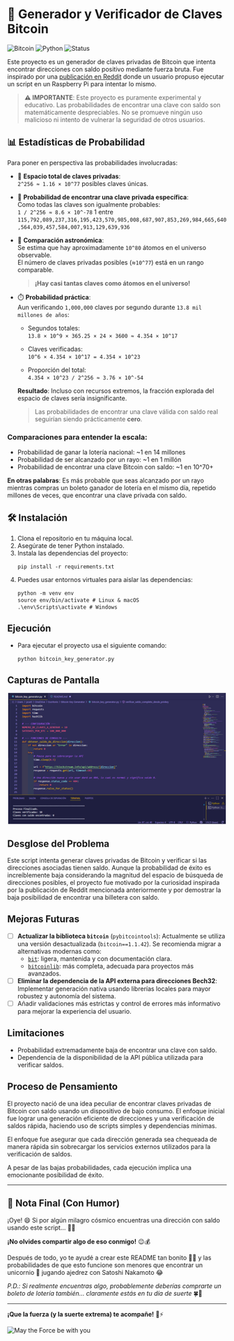 # 🔑 Generador y Verificador de Claves Bitcoin

![Bitcoin](https://img.shields.io/badge/Bitcoin-FF9900?style=for-the-badge&logo=bitcoin&logoColor=white)
![Python](https://img.shields.io/badge/Python-3776AB?style=for-the-badge&logo=python&logoColor=white)
![Status](https://img.shields.io/badge/Status-Experimental-orange?style=for-the-badge)

Este proyecto es un generador de claves privadas de Bitcoin que intenta encontrar direcciones con saldo positivo mediante fuerza bruta. Fue inspirado por una [publicación en Reddit](https://www.reddit.com/r/Bitcoin/comments/198ayl5/a_script_that_can_generate_bitcoin_private_keys/) donde un usuario propuso ejecutar un script en un Raspberry Pi para intentar lo mismo.

> **⚠️ IMPORTANTE**: Este proyecto es puramente experimental y educativo. Las probabilidades de encontrar una clave con saldo son matemáticamente despreciables.
> No se promueve ningún uso malicioso ni intento de vulnerar la seguridad de otros usuarios.

## 📊 Estadísticas de Probabilidad

Para poner en perspectiva las probabilidades involucradas:

- 🔐 **Espacio total de claves privadas**:  
  `2^256 ≈ 1.16 × 10^77` posibles claves únicas.

- 🎯 **Probabilidad de encontrar una clave privada específica**:  
Como todas las claves son igualmente probables:  
  `1 / 2^256 ≈ 8.6 × 10^-78` 
  1 entre  
  `115,792,089,237,316,195,423,570,985,008,687,907,853,269,984,665,640,564,039,457,584,007,913,129,639,936`

- 🌌 **Comparación astronómica**:  
  Se estima que hay aproximadamente `10^80` átomos en el universo observable.  
  El número de claves privadas posibles (≈`10^77`) está en un rango comparable.  
  > **¡Hay casi tantas claves como átomos en el universo!**

- ⏱️ **Probabilidad práctica**:  
  Aun verificando `1,000,000` claves por segundo durante `13.8 mil millones de años`:
  
  - Segundos totales:  
    `13.8 × 10^9 × 365.25 × 24 × 3600 ≈ 4.354 × 10^17`
  
  - Claves verificadas:  
    `10^6 × 4.354 × 10^17 = 4.354 × 10^23`
  
  - Proporción del total:  
    `4.354 × 10^23 / 2^256 ≈ 3.76 × 10^-54`

  **Resultado**: Incluso con recursos extremos, la fracción explorada del espacio de claves sería insignificante.  
  > Las probabilidades de encontrar una clave válida con saldo real seguirían siendo prácticamente **cero**.

### Comparaciones para entender la escala:
- Probabilidad de ganar la lotería nacional: ~1 en 14 millones
- Probabilidad de ser alcanzado por un rayo: ~1 en 1 millón
- Probabilidad de encontrar una clave Bitcoin con saldo: ~1 en 10^70+

**En otras palabras**: Es más probable que seas alcanzado por un rayo mientras compras un boleto ganador de lotería en el mismo día, repetido millones de veces, que encontrar una clave privada con saldo.

## 🛠️ Instalación

1. Clona el repositorio en tu máquina local.
2. Asegúrate de tener Python instalado.
3. Instala las dependencias del proyecto:
   ```shell
   pip install -r requirements.txt
   ```
4. Puedes usar entornos virtuales para aislar las dependencias:
   ```shell
   python -m venv env
   source env/bin/activate # Linux & macOS
   .\env\Scripts\activate # Windows
   ```

## Ejecución

- Para ejecutar el proyecto usa el siguiente comando:
  ```shell
  python bitcoin_key_generator.py
  ```

## Capturas de Pantalla

<p align="center"> <img src="assets/run-code.png" width="500" alt="Code running in VSCode"> </p>


## Desglose del Problema

Este script intenta generar claves privadas de Bitcoin y verificar si las direcciones asociadas tienen saldo. Aunque la probabilidad de éxito es increíblemente baja considerando la magnitud del espacio de búsqueda de direcciones posibles, el proyecto fue motivado por la curiosidad inspirada por la publicación de Reddit mencionada anteriormente y por demostrar la baja posibilidad de encontrar una billetera con saldo.

## Mejoras Futuras

- [ ] **Actualizar la biblioteca `bitcoin`** (`pybitcointools`): Actualmente se utiliza una versión desactualizada (`bitcoin==1.1.42`). Se recomienda migrar a alternativas modernas como:
  - [`bit`](https://pypi.org/project/bit/): ligera, mantenida y con documentación clara.
  - [`bitcoinlib`](https://pypi.org/project/bitcoinlib/): más completa, adecuada para proyectos más avanzados.
- [ ] **Eliminar la dependencia de la API externa para direcciones Bech32**: Implementar generación nativa usando librerías locales para mayor robustez y autonomía del sistema.
- [ ] Añadir validaciones más estrictas y control de errores más informativo para mejorar la experiencia del usuario.

## Limitaciones

- Probabilidad extremadamente baja de encontrar una clave con saldo.
- Dependencia de la disponibilidad de la API pública utilizada para verificar saldos.

## Proceso de Pensamiento

El proyecto nació de una idea peculiar de encontrar claves privadas de Bitcoin con saldo usando un dispositivo de bajo consumo. El enfoque inicial fue lograr una generación eficiente de direcciones y una verificación de saldos rápida, haciendo uso de scripts simples y dependencias mínimas.

El enfoque fue asegurar que cada dirección generada sea chequeada de manera rápida sin sobrecargar los servicios externos utilizados para la verificación de saldos.

A pesar de las bajas probabilidades, cada ejecución implica una emocionante posibilidad de éxito.

---

## 🎰 Nota Final (Con Humor)

¡Oye! 😄 Si por algún milagro cósmico encuentras una dirección con saldo usando este script... 🚀✨

**¡No olvides compartir algo de eso conmigo!** 😉💰

Después de todo, yo te ayudé a crear este README tan bonito 📝✨ y las probabilidades de que esto funcione son menores que encontrar un unicornio 🦄 jugando ajedrez con Satoshi Nakamoto 😂

*P.D.: Si realmente encuentras algo, probablemente deberías comprarte un boleto de lotería también... claramente estás en tu día de suerte* 🍀🎲

---

**¡Que la fuerza (y la suerte extrema) te acompañe!** 🌟⚡

![May the Force be with you](https://media4.giphy.com/media/v1.Y2lkPTc5MGI3NjExZjN4bGZyb2R4YWJrd293N3ZqYmx3aDVzeXduM2pya2UxejBybzNhaCZlcD12MV9pbnRlcm5hbF9naWZfYnlfaWQmY3Q9Zw/l4HnUoCy5oCXwrxKg/giphy.gif)
